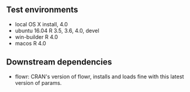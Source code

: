 ## Test environments
* local OS X install, 4.0
* ubuntu 16.04 R 3.5, 3.6, 4.0, devel
* win-builder R 4.0
* macos R 4.0


## Downstream dependencies

- flowr: CRAN's version of flowr, installs and loads fine with this latest version 
of params.


<!---notes to self:

## checklist for self
- check revdep_check()
- version in DESCRIPTION (3)
- update NEWS

--->
